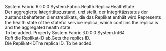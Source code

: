 <Type Name="StatefulServiceReplicaHealthState" FullName="System.Fabric.Health.StatefulServiceReplicaHealthState">
  <TypeSignature Language="C#" Value="public sealed class StatefulServiceReplicaHealthState : System.Fabric.Health.ReplicaHealthState" />
  <TypeSignature Language="ILAsm" Value=".class public auto ansi sealed beforefieldinit StatefulServiceReplicaHealthState extends System.Fabric.Health.ReplicaHealthState" />
  <TypeSignature Language="DocId" Value="T:System.Fabric.Health.StatefulServiceReplicaHealthState" />
  <TypeSignature Language="VB.NET" Value="Public NotInheritable Class StatefulServiceReplicaHealthState&#xA;Inherits ReplicaHealthState" />
  <TypeSignature Language="F#" Value="type StatefulServiceReplicaHealthState = class&#xA;    inherit ReplicaHealthState" />
  <AssemblyInfo>
    <AssemblyName>System.Fabric</AssemblyName>
    <AssemblyVersion>6.0.0.0</AssemblyVersion>
  </AssemblyInfo>
  <Base>
    <BaseTypeName>System.Fabric.Health.ReplicaHealthState</BaseTypeName>
  </Base>
  <Interfaces />
  <Docs>
    <summary>
      <para><span data-ttu-id="15904-101">Der aggregierte Integritätszustand, und stellt, der Integritätsstatus der zustandsbehafteten dienstreplikats, die das Replikat enthält wird.</span><span class="sxs-lookup"><span data-stu-id="15904-101">Represents the health state of the stateful service replica, which contains the replica is and the aggregated health state.</span></span></para>
    </summary>
    <remarks>To be added.</remarks>
  </Docs>
  <Members>
    <Member MemberName="ReplicaId">
      <MemberSignature Language="C#" Value="public long ReplicaId { get; }" />
      <MemberSignature Language="ILAsm" Value=".property instance int64 ReplicaId" />
      <MemberSignature Language="DocId" Value="P:System.Fabric.Health.StatefulServiceReplicaHealthState.ReplicaId" />
      <MemberSignature Language="VB.NET" Value="Public ReadOnly Property ReplicaId As Long" />
      <MemberSignature Language="F#" Value="member this.ReplicaId : int64" Usage="System.Fabric.Health.StatefulServiceReplicaHealthState.ReplicaId" />
      <MemberType>Property</MemberType>
      <AssemblyInfo>
        <AssemblyName>System.Fabric</AssemblyName>
        <AssemblyVersion>6.0.0.0</AssemblyVersion>
      </AssemblyInfo>
      <ReturnValue>
        <ReturnType>System.Int64</ReturnType>
      </ReturnValue>
      <Docs>
        <summary>
          <para><span data-ttu-id="15904-102">Ruft die Replikat-ID ab.</span><span class="sxs-lookup"><span data-stu-id="15904-102">Gets the replica ID.</span></span></para>
        </summary>
        <value>
          <para><span data-ttu-id="15904-103">Die Replikat-ID</span><span class="sxs-lookup"><span data-stu-id="15904-103">The replica ID.</span></span></para>
        </value>
        <remarks>To be added.</remarks>
      </Docs>
    </Member>
  </Members>
</Type>